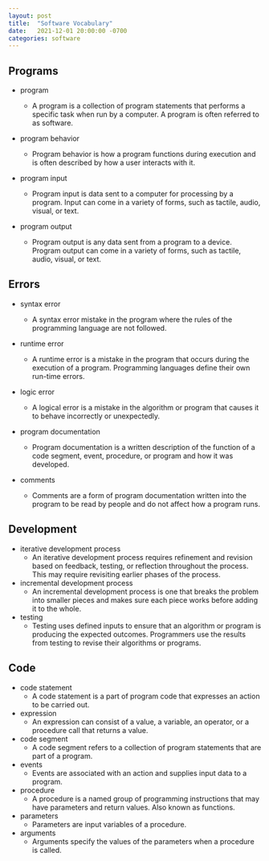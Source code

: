 ```yaml
---
layout: post
title:  "Software Vocabulary"
date:   2021-12-01 20:00:00 -0700
categories: software
---
```


## Programs

- program
    - A program is a collection of program statements that performs a specific task when run by a computer. A program is often referred to as software.

- program behavior
    - Program behavior is how a program functions during execution and is often described by how a user interacts with it.

- program input
    - Program input is data sent to a computer for processing by a program. Input can come in a variety of forms, such as tactile, audio, visual, or text.
- program output
    - Program output is any data sent from a program to a device. Program output can come in a variety of forms, such as tactile, audio, visual, or text.

## Errors

- syntax error
    - A syntax error mistake in the program where the rules of the programming language are not followed.
- runtime error
    - A runtime error is a mistake in the program that occurs during the execution of a program. Programming languages define their own run-time errors.
- logic error
    - A logical error is a mistake in the algorithm or program that causes it to behave incorrectly or unexpectedly.

- program documentation
    - Program documentation is a written description of the function of a code segment, event, procedure, or program and how it was developed.
- comments
    - Comments are a form of program documentation written into the program to be read by people and do not affect how a program runs.

## Development

- iterative development process
    - An iterative development process requires refinement and revision based on feedback, testing, or reflection throughout the process. This may require revisiting earlier phases of the process.
- incremental development process
    - An incremental development process is one that breaks the problem into smaller pieces and makes sure each piece works before adding it to the whole.
- testing
    - Testing uses defined inputs to ensure that an algorithm or program is producing the expected outcomes. Programmers use the results from testing to revise their algorithms or programs.

## Code

- code statement
    - A code statement is a part of program code that expresses an action to be carried out.
- expression
    - An expression can consist of a value, a variable, an operator, or a procedure call that returns a value.
- code segment
    - A code segment refers to a collection of program statements that are part of a program.
- events
    - Events are associated with an action and supplies input data to a program.
- procedure
    - A procedure is a named group of programming instructions that may have parameters and return values. Also known as functions.
- parameters
    - Parameters are input variables of a procedure.
- arguments
    - Arguments specify the values of the parameters when a procedure is called.
